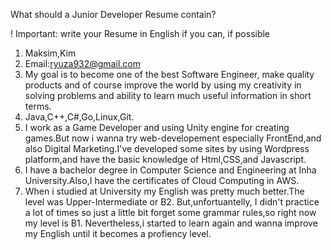 What should a Junior Developer Resume contain?

! Important: write your Resume in English if you can, if possible

1. Maksim,Kim
2. Email:ryuza932@gmail.com
3. My goal is to become one of the best Software Engineer, make quality products and of course improve the world by using my creativity in solving problems and ability to learn much useful information in short terms.
4. Java,C++,C#,Go,Linux,Git.
5. I work as a Game Developer and using Unity engine for creating games.But now i wanna try web-developement especially FrontEnd,and also Digital Marketing.I've developed some sites by using Wordpress platform,and have the basic knowledge of Html,CSS,and Javascript.
6. I have a bachelor degree in Computer Science and Engineering at Inha University.Also,I have the certificates of Cloud Computing in AWS.
7. When i studied at University my English was pretty much better.The level was Upper-Intermediate or B2. But,unfortuantelly, I didn't practice a lot of times so just a little bit forget some grammar rules,so right now my level is B1. Nevertheless,i started to learn again and wanna improve my English until it becomes a profiency level.
